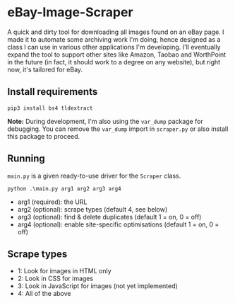 #  eBay-Image-Scraper

A quick and dirty tool for downloading all images found on an eBay page. I made it to automate some archiving work I'm doing, hence designed as a class I can use in various other applications I'm developing. I'll eventually expand the tool to support other sites like Amazon, Taobao and WorthPoint in the future (in fact, it should work to a degree on any website), but right now, it's tailored for eBay.

## Install requirements

    pip3 install bs4 tldextract

__Note:__ During development, I'm also using the `var_dump` package for debugging. You can remove the `var_dump` import in `scraper.py` or also install this package to proceed.

## Running

`main.py` is a given ready-to-use driver for the `Scraper` class.

    python .\main.py arg1 arg2 arg3 arg4

* arg1 (required): the URL
* arg2 (optional): scrape types (default 4, see below)
* arg3 (optional): find & delete duplicates (default 1 = on, 0 = off)
* arg4 (optional): enable site-specific optimisations (default 1 = on, 0 = off)

## Scrape types

* 1: Look for images in HTML only
* 2: Look in CSS for images
* 3: Look in JavaScript for images (not yet implemented)
* 4: All of the above 